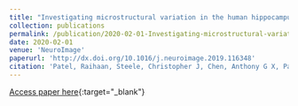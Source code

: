 ```yaml
---
title: "Investigating microstructural variation in the human hippocampus using non-negative matrix factorization"
collection: publications
permalink: /publication/2020-02-01-Investigating-microstructural-variation-in-the-human-hippocampus-using-non-negative-matrix-factorization
date: 2020-02-01
venue: 'NeuroImage'
paperurl: 'http://dx.doi.org/10.1016/j.neuroimage.2019.116348'
citation: 'Patel, Raihaan, Steele, Christopher J, Chen, Anthony G X, Patel, Sejal, Devenyi, Gabriel A, Germann, Jürgen, Tardif, Christine L, Chakravarty, M Mallar, &quot;Investigating microstructural variation in the human hippocampus using non-negative matrix factorization.&quot; NeuroImage, 2020.'
---
```

[Access paper here](http://dx.doi.org/10.1016/j.neuroimage.2019.116348){:target="_blank"}
